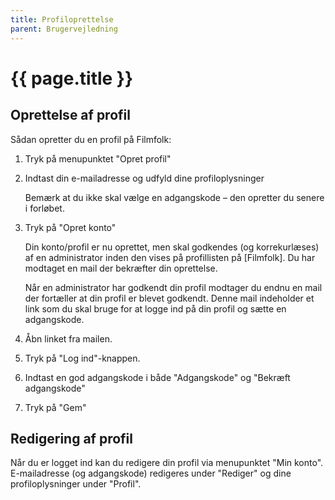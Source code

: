 ```yaml
---
title: Profiloprettelse
parent: Brugervejledning
---
```


# {{ page.title }}

## Oprettelse af profil

Sådan opretter du en profil på Filmfolk:

1. Tryk på menupunktet "Opret profil"
2. Indtast din e-mailadresse og udfyld dine profiloplysninger

   Bemærk at du ikke skal vælge en adgangskode – den opretter du senere i forløbet.

3. Tryk på "Opret konto"

   Din konto/profil er nu oprettet, men skal godkendes (og korrekurlæses) af en administrator inden den vises på
   profillisten på [Filmfolk]. Du har modtaget en mail der bekræfter din oprettelse.

   Når en administrator har godkendt din profil modtager du endnu en mail der fortæller at din profil er blevet
   godkendt. Denne mail indeholder et link som du skal bruge for at logge ind på din profil og sætte en adgangskode.

4. Åbn linket fra mailen.
5. Tryk på "Log ind"-knappen.
6. Indtast en god adgangskode i både "Adgangskode" og "Bekræft adgangskode"
7. Tryk på "Gem"

## Redigering af profil

Når du er logget ind kan du redigere din profil via menupunktet "Min konto". E-mailadresse (og adgangskode) redigeres
under "Rediger" og dine profiloplysninger under "Profil".
